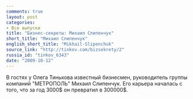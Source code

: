 ```yaml
---
comments: true
layout: post
categories:
- Все выпуски
title: "Бизнес-секреты: Михаил Слипенчук"
short_title: "Михаил Слипенчук"
english_short_title: "Mikhail-Slipenchuk"
source_link: "http://tinkov.com/bizsekrety/2"
russia_id: "tinkov_6343"
date: "2009-10-12"
---
```

В гостях у Олега Тинькова известный бизнесмен, руководитель группы компаний "МЕТРОПОЛЬ" Михаил Слипенчук. Его карьера началась с того, что за год 3000$ он превратил в 300000$.
